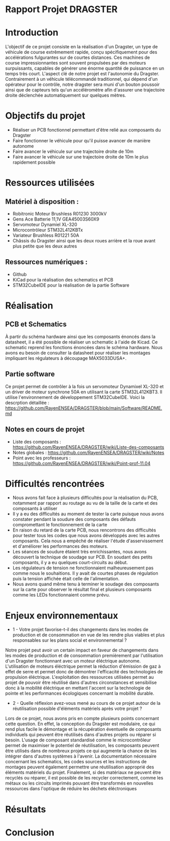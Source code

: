 # Rapport Projet DRAGSTER
#  Introduction
  L'objectif de ce projet consiste en la réalisation d'un Dragster, un type de véhicule de course extrêmement rapide, conçu spécifiquement pour des accélérations fulgurantes 
  sur de courtes distances. Ces machines de course impressionnantes sont souvent propulsées par des moteurs surpuissants, capables de générer une énorme quantité de puissance 
  en un temps très court. L'aspect clé de notre projet est l'autonomie du Dragster. Contrairement à un véhicule télécommandé traditionnel, qui dépend d'un opérateur pour le contrôle, 
  notre dragster sera muni d'un bouton poussoir ainsi que de capteurs tels qu'un accéléromètre afin d'assurer une trajectoire droite déclenchée automatiquement sur quelques mètres.
  
# Objectifs du projet
* Réaliser un PCB fonctionnel permettant d'être relié aux composants du Dragster
* Faire fonctionner le véhicule pour qu'il puisse avancer de manière autonome
* Faire avancer le véhicule sur une trajectoire droite de 10m
* Faire avancer le véhicule sur une trajectoire droite de 10m le plus rapidement possible

# Ressources utilisées
## Matériel à disposition :
* Robitronic Moteur Brushless R01230 3000kV
* Gens Ace Batterie 11,1V GEA45003S60X9
* Servomoteur Dynamiel XL-320
* Microcontrôleur STM32L412KBTx
* Variateur Brushless R01221 50A
* Châssis du Dragster ainsi que les deux roues arrière et la roue avant plus petite que les deux autres
## Ressources numériques :
* Github
* KiCad pour la réalisation des schematics et PCB 
* STM32CubeIDE pour la réalisation de la partie Software

# Réalisation

## PCB et Schematics
À partir du schéma hardware ainsi que les composants énoncés dans la datasheet, il a été possible de réaliser un schematic à l'aide de Kicad. Ce schematic reprend les fonctions énoncées dans le schéma hardware. Nous avons eu besoin de consulter la datasheet pour réaliser les montages impliquant les régulateurs à découpage MAX5033DUSA+. 

## Partie software
Ce projet permet de contrôler à la fois un servomoteur Dynamixel XL-320 et un driver de moteur synchrone 50A en utilisant la carte STM32L412KBT3. 
Il utilise l'environnement de développement STM32CubeIDE. Voici la descrption détaillée : 
https://github.com/RayenENSEA/DRAGSTER/blob/main/Software/README.md

## Notes en cours de projet
* Liste des composants : https://github.com/RayenENSEA/DRAGSTER/wiki/Liste-des-composants
* Notes globales : https://github.com/RayenENSEA/DRAGSTER/wiki/Notes
* Point avec les professeurs : https://github.com/RayenENSEA/DRAGSTER/wiki/Point-prof-11.04


# Difficultés rencontrées 
* Nous avons fait face à plusieurs difficultés pour la réalisation du PCB, notamment par rapport au routage au vu de la taille de la carte et des composants à utiliser
* Il y a eu des difficultés au moment de tester la carte puisque nous avons constater pendant la soudure des composants des défauts compromettant le fonctionnement de la carte
* En raison du retard de la carte PCB, nous rencontrons des difficultés pour tester tous les codes que nous avons développés avec les autres composants. Cela nous a empêché de réaliser l'étude d'asservissement et d'améliorer les performances des moteurs.
* Les séances de soudure étaient très enrichissantes, nous avons découvert la technique de soudage sur PCB. En soudant des petits composants, il y a eu quelques court-circuits au début.
* Les régulateurs de tension ne fonctionnaient malheureusement pas comme nous le souhaitions. Il y avait de courtes phases de régulation puis la tension affichée était celle de l'alimentation.
* Nous avons quand même tenu à terminer le soudage des composants sur la carte pour observer le résultat final et plusieurs composants comme les LEDs fonctionnaient comme prévu.

# Enjeux environnementaux
* 1 - Votre projet favorise-t-il des changements dans les modes de production et de consommation en vue de les rendre plus viables et plus responsables sur les plans social et environnemental ?
 
Notre projet peut avoir un certain impact en faveur de changements dans les modes de production et de consommation premièrement par l'utilisation d'un Dragster fonctionnant avec un moteur éléctrique
autonome. L'utilisation de moteurs éléctrique permet la réduction d'émission de gaz à effet de serre et permet donc de démontrer l'efficacité des technologies de propulsion éléctrique. L'exploitation des ressources utilisées permet au projet de pouvoir être réutilisé dans d'autres circonstances et sensibilise donc à la mobilité éléctrique en mettant l'accent sur la technologie de pointe et les performances écologiques concernant la mobilité durable.


* 2 - Quelle réflexion avez-vous mené au cours de ce projet autour de la réutilisation possible d'éléments matériels après votre projet ?

Lors de ce projet, nous avons pris en compte plusieurs points concernant cette question. En effet, la conception du Dragster est modulaire, ce qui rend plus facile le démontage
et la récupération éventuelle de composants individuels qui peuvent être réutilisés dans d'autres projets ou réparer si besoin. L'usage de composant standardisé comme le microcontrôleur permet de maximiser le potentiel de réutilisation, les composants peuvent être utilisés dans de nombreux projets ce qui augmente la chance de les intégrer dans d'autres systèmes à l'avenir.
La documentation nécessaire concernant les schematics, les codes sources et les instructions de montages peuvent également permettre une réutilisation approprié des éléments matériels du projet.
Finalement, si des matériaux ne peuvent être recyclés ou réparer, il est possible de les recycler correctement, comme les métaux ou les circuits imprimés pouvant être transformés en nouvelles ressources dans l'optique de réduire les déchets éléctroniques
# Résultats

# Conclusion
